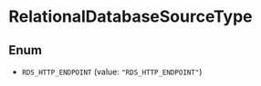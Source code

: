 

# RelationalDatabaseSourceType

## Enum


* `RDS_HTTP_ENDPOINT` (value: `"RDS_HTTP_ENDPOINT"`)



